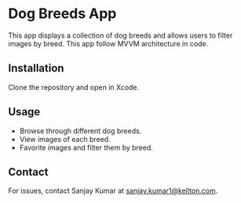 # Dog Breeds App

This app displays a collection of dog breeds and allows users to filter images by breed. This app follow MVVM architecture in code.

## Installation

Clone the repository and open in Xcode.

## Usage

- Browse through different dog breeds.
- View images of each breed.
- Favorite images and filter them by breed.

## Contact

For issues, contact Sanjay Kumar at sanjay.kumar1@kellton.com.

